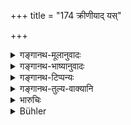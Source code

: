 +++
title = "174 क्रीणीयाद् यस्"

+++

<details><summary>गङ्गानथ-मूलानुवादः</summary>

If a man buys a boy, worthy or unworthy, from his father and mother, with a view to making him his son, that son is called ‘bought.’—(174)
</details>

<details><summary>गङ्गानथ-भाष्यानुवादः</summary>

**(verses 9.173-178)  
**

\[The Bhāṣya on these verses is not available in any of the manuscripts.\]
</details>

<details><summary>गङ्गानथ-टिप्पन्यः</summary>

‘*Sadṛśo*’ *sadṛśo* ‘*pivā*’.—‘Equal or unequal, by good qualities, not by caste’ (Kullūka and Rāghavānanda);—‘whether of equal or lower caste’ (Nārāyaṇa).

This verse is quoted in *Mitākṣarā* (2.131), which adds that ‘*sadṛśa*’ and ‘*asadṛśa*’ should be understood to be in regard to *qualities*, not
*caste*;—in *Aparārka* (p. 738), which also adds the same remark;—in
*Vivādaratnākara* (p. 570), which adds the following notes:—‘*Sadṛśaḥ*’,
of the same caste, ‘*asadṛśaḥ*’, of a different caste,—says the
*Pārijāta*; the author of the *Prakāśa* adds that even though the text
contains the term ‘*asadṛśaḥ*’ yet one should not buy a sou either of a lower or a higher caste than his own;—and Medhātithi has said that ‘*sadṛśa*’ and ‘*asadṛśa*’ refer to sons of the same caster but of
*diverse qualifications*.

It is quoted in *Madanapārijāta* (p. 653), which also explains ‘*sadṛśa*’ as referring to qualifications;—in the *Parāśaramādhava* (Prāyaścitta, p. 38);—in *Vyavahāra* - *Bālambhaṭṭī* (p. 557);—and *in nṛsiṃhaprasāda* (Vyavahāra 38a).
</details>

<details><summary>गङ्गानथ-तुल्य-वाक्यानि</summary>

*Baudhāyana* (2.3.26).—‘He is called the *Krīta*, Bought, son who, being
purchased from his father and his mother, or from either of them, is received by one in the place of a child.’

*Vaśiṣṭha* (17.30).—‘The son Bought is the third.’

*Viṣṇu* (15.20-21).—‘The son Bought is the ninth;—and he belongs to him
by whom he is bought.’

*Yājñavalkya* (2.131).—‘The Bought son is one who has been sold by his
parents.’

*Arthaśāstra* (p. 41).—‘The Bought son is one who has been purchased.’
</details>

<details><summary>भारुचिः</summary>

अपरे त्व् आहुः क्रीतः सदृशो ऽसदृशो वेति गुणतः कल्प्यते ।  
वर्णतो हि कल्पनायाम् असमवर्णग्रहणे न्यायविरोधः ।  
अन्यस् तु ब्राह्मणविषयम् एव न्यायविरोधम् आह ॥ ९.१७४ ॥
</details>

<details><summary>Bühler</summary>

174	If a man buys a (boy), whether equal or unequal (in good qualities), from his father and mother for the sake of having a son, that (child) is called a (son) bought (Kritaka).
</details>
